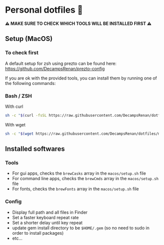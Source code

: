 # Personal dotfiles 

**⚠️ MAKE SURE TO CHECK WHICH TOOLS WILL BE INSTALLED FIRST ⚠️**

## Setup (MacOS)

### To check first

A default setup for zsh using prezto can be found here: https://github.com/DecampsRenan/prezto-config

If you are ok with the provided tools, you can install them by running one of the following commands:

### Bash / ZSH

With curl

```bash
sh -c "$(curl -fsSL https://raw.githubusercontent.com/DecampsRenan/dotfiles/master/macos/setup.sh)"
```

With wget

```bash
sh -c "$(wget https://raw.githubusercontent.com/DecampsRenan/dotfiles/master/macos/setup.sh -O -)"
```

## Installed softwares

### Tools

- For gui apps, checks the `brewCasks` array in the `macos/setup.sh` file
- For command line apps, checks the `brewCmds` array in the `macos/setup.sh` file
- For fonts, checks the `brewFonts` array in the `macos/setup.sh` file

### Config

- Display full path and all files in Finder
- Set a faster keyboard repeat rate
- Set a shorter delay until key repeat
- update gem install directory to be `$HOME/.gem` (so no need to sudo in order to install packages)
- etc...
